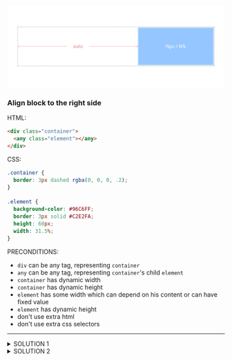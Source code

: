 ![Example 1](https://raw.githubusercontent.com/denisnarush/sessions-examples/master/example-1/example-1.png)
### Align block to the right side
HTML:
```html
<div class="container">
  <any class="element"></any>
</div>
```
CSS:
```css
.container {
  border: 3px dashed rgba(0, 0, 0, .2);
}

.element {
  background-color: #96C6FF;
  border: 3px solid #C2E2FA;
  height: 60px;
  width: 31.5%;
}
```
PRECONDITIONS:
- `div` can be any tag, representing `container`
- `any` can be any tag, representing `container`'s child `element`
- `container` has dynamic width
- `container` has dynamic height
- `element` has some width which can depend on his content or can have fixed value
- `element` has dynamic height
- don't use extra html
- don't use extra css selectors

___

<details><summary>SOLUTION 1</summary>
<p>

```css
/* 
 * when container not a block element:

 .container {
   display: block;
 }
*/

.element {
  /* setting element display value to block */
  display: block;
  /* can make possibility apply margin from left side to auto */
  margin-left: auto;
}
```

</p>
</details>

<details><summary>SOLUTION 2</summary>
<p>

```css
.container {
  /* setting container display value to flex */
  display: flex;
}

.element {
  /* can make possibility apply margin from left side to auto */
  margin-left: auto;
}
```

</p>
</details>
